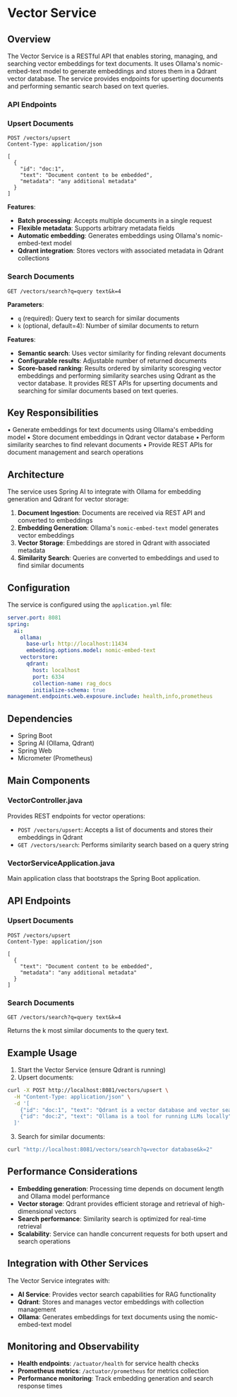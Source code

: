 # Vector Service

## Overview
The Vector Service is a RESTful API that enables storing, managing, and searching vector embeddings for text documents. It uses Ollama's nomic-embed-text model to generate embeddings and stores them in a Qdrant vector database. The service provides endpoints for upserting documents and performing semantic search based on text queries.

### API Endpoints
### Upsert Documents
```http
POST /vectors/upsert
Content-Type: application/json

[
  {
    "id": "doc:1",
    "text": "Document content to be embedded",
    "metadata": "any additional metadata"
  }
]
```

**Features**:
- **Batch processing**: Accepts multiple documents in a single request
- **Flexible metadata**: Supports arbitrary metadata fields
- **Automatic embedding**: Generates embeddings using Ollama's nomic-embed-text model
- **Qdrant integration**: Stores vectors with associated metadata in Qdrant collections

### Search Documents
```http
GET /vectors/search?q=query text&k=4
```

**Parameters**:
- `q` (required): Query text to search for similar documents
- `k` (optional, default=4): Number of similar documents to return

**Features**:
- **Semantic search**: Uses vector similarity for finding relevant documents
- **Configurable results**: Adjustable number of returned documents
- **Score-based ranking**: Results ordered by similarity scoresging vector embeddings and performing similarity searches using Qdrant as the vector database. It provides REST APIs for upserting documents and searching for similar documents based on text queries.

## Key Responsibilities
• Generate embeddings for text documents using Ollama's embedding model
• Store document embeddings in Qdrant vector database
• Perform similarity searches to find relevant documents
• Provide REST APIs for document management and search operations

## Architecture
The service uses Spring AI to integrate with Ollama for embedding generation and Qdrant for vector storage:
1. **Document Ingestion**: Documents are received via REST API and converted to embeddings
2. **Embedding Generation**: Ollama's `nomic-embed-text` model generates vector embeddings
3. **Vector Storage**: Embeddings are stored in Qdrant with associated metadata
4. **Similarity Search**: Queries are converted to embeddings and used to find similar documents

## Configuration
The service is configured using the `application.yml` file:
```yaml
server.port: 8081
spring:
  ai:
    ollama:
      base-url: http://localhost:11434
      embedding.options.model: nomic-embed-text
    vectorstore:
      qdrant:
        host: localhost
        port: 6334
        collection-name: rag_docs
        initialize-schema: true
management.endpoints.web.exposure.include: health,info,prometheus
```

## Dependencies
- Spring Boot
- Spring AI (Ollama, Qdrant)
- Spring Web
- Micrometer (Prometheus)

## Main Components

### VectorController.java
Provides REST endpoints for vector operations:
- `POST /vectors/upsert`: Accepts a list of documents and stores their embeddings in Qdrant
- `GET /vectors/search`: Performs similarity search based on a query string

### VectorServiceApplication.java
Main application class that bootstraps the Spring Boot application.

## API Endpoints

### Upsert Documents
```http
POST /vectors/upsert
Content-Type: application/json

[
  {
    "text": "Document content to be embedded",
    "metadata": "any additional metadata"
  }
]
```

### Search Documents
```http
GET /vectors/search?q=query text&k=4
```
Returns the k most similar documents to the query text.

## Example Usage
1. Start the Vector Service (ensure Qdrant is running)
2. Upsert documents:
```bash
curl -X POST http://localhost:8081/vectors/upsert \
  -H "Content-Type: application/json" \
  -d '[
    {"id": "doc:1", "text": "Qdrant is a vector database and vector search engine"},
    {"id": "doc:2", "text": "Ollama is a tool for running LLMs locally"}
  ]'
```
3. Search for similar documents:
```bash
curl "http://localhost:8081/vectors/search?q=vector database&k=2"
```

## Performance Considerations
- **Embedding generation**: Processing time depends on document length and Ollama model performance
- **Vector storage**: Qdrant provides efficient storage and retrieval of high-dimensional vectors
- **Search performance**: Similarity search is optimized for real-time retrieval
- **Scalability**: Service can handle concurrent requests for both upsert and search operations

## Integration with Other Services
The Vector Service integrates with:
- **AI Service**: Provides vector search capabilities for RAG functionality
- **Qdrant**: Stores and manages vector embeddings with collection management
- **Ollama**: Generates embeddings for text documents using the nomic-embed-text model

## Monitoring and Observability
- **Health endpoints**: `/actuator/health` for service health checks
- **Prometheus metrics**: `/actuator/prometheus` for metrics collection
- **Performance monitoring**: Track embedding generation and search response times